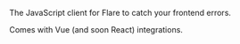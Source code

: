 The JavaScript client for Flare to catch your frontend errors.

Comes with Vue (and soon React) integrations.
